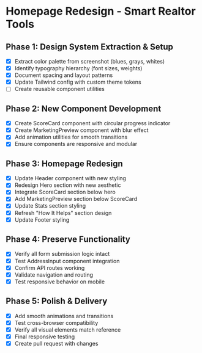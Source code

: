 # Homepage Redesign - Smart Realtor Tools

## Phase 1: Design System Extraction & Setup
- [x] Extract color palette from screenshot (blues, grays, whites)
- [x] Identify typography hierarchy (font sizes, weights)
- [x] Document spacing and layout patterns
- [x] Update Tailwind config with custom theme tokens
- [ ] Create reusable component utilities

## Phase 2: New Component Development
- [x] Create ScoreCard component with circular progress indicator
- [x] Create MarketingPreview component with blur effect
- [x] Add animation utilities for smooth transitions
- [x] Ensure components are responsive and modular

## Phase 3: Homepage Redesign
- [x] Update Header component with new styling
- [x] Redesign Hero section with new aesthetic
- [x] Integrate ScoreCard section below hero
- [x] Add MarketingPreview section below ScoreCard
- [x] Update Stats section styling
- [x] Refresh "How It Helps" section design
- [x] Update Footer styling

## Phase 4: Preserve Functionality
- [x] Verify all form submission logic intact
- [x] Test AddressInput component integration
- [x] Confirm API routes working
- [x] Validate navigation and routing
- [x] Test responsive behavior on mobile

## Phase 5: Polish & Delivery
- [x] Add smooth animations and transitions
- [x] Test cross-browser compatibility
- [x] Verify all visual elements match reference
- [x] Final responsive testing
- [x] Create pull request with changes
